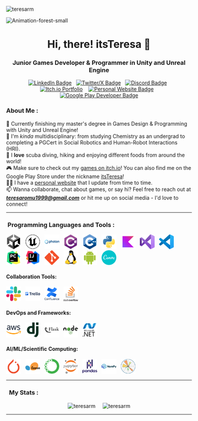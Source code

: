 <!-- Profile Views -->
<p align="left"> <img src="https://komarev.com/ghpvc/?username=teresarm&label=Profile%20views&color=0e75b6&style=flat" alt="teresarm" /> </p>

<!-- Header GIF -->
![Animation-forest-small](https://github.com/TeresaRM/TeresaRM/assets/91287055/054d91dc-014a-46ee-859a-ff37be45166b)

<!-- Header Info -->
<h1 align="center">Hi, there! itsTeresa 🤗</h1>
<h3 align="center">Junior Games Developer & Programmer in Unity and Unreal Engine</h3>

<!-- Badges -->
<div id="badges">
  <p align="center">
    <a href="https://linkedin.com/in/teresarodriguezm"><img src="https://img.shields.io/badge/LinkedIn-blue?style=plastic&logo=linkedin&logoColor=white" alt="LinkedIn Badge"/></a>&nbsp&nbsp
    <a href="https://twitter.com/tere_wisdom"><img src="https://img.shields.io/badge/X%20(Twitter)-grey?style=plastic&logo=x&logoColor=white" alt="Twitter/X Badge"/></a>&nbsp&nbsp
    <a href="https://discord.com/users/759807783511654400"><img src="https://img.shields.io/badge/Discord-darkblue?style=plastic&logo=discord&logoColor=white" alt="Discord Badge"/></a>&nbsp&nbsp
    <a href="https://itsteresa.itch.io/"><img src="https://img.shields.io/badge/My%20Games-violet?style=plastic" alt="Itch.io Portfolio"/></a>&nbsp&nbsp&nbsp
    <a href="https://teresarm.carrd.co/"><img src="https://img.shields.io/badge/Personal%20Website-purple?style=plastic" alt="Personal Website Badge"/></a>&nbsp&nbsp&nbsp
    <a href="https://play.google.com/store/apps/dev?id=9106694472686169862"><img src="https://img.shields.io/badge/Google%20Play%20Developer-darkgreen?style=plastic" alt="Google Play Developer Badge"/></a>
  <p/>
</div>

<!-- Main Body -->
### About Me :
👾 Currently finishing my master's degree in Games Design & Programming with Unity and Unreal Engine!  
🌱 I'm _kinda_ multidisciplinary: from studying Chemistry as an undergrad to completing a PGCert in Social Robotics and Human-Robot Interactions (HRI).  
🤿 I **love** scuba diving, hiking and enjoying different foods from around the world!  
🎮 Make sure to check out my [games on itch.io](https://itsteresa.itch.io/)! You can also find me on the Google Play Store under the nickname [itsTeresa](https://play.google.com/store/apps/dev?id=9106694472686169862)!  
👨‍💻 I have a [personal website](https://teresarm.carrd.co/) that I update from time to time.  
📫 Wanna collaborate, chat about games, or say hi? Feel free to reach out at _**teresaromu1999@gmail.com**_ or hit me up on social media - I'd love to connect!  

---

<!-- Languages and Tools -->
### &nbsp;Programming Languages and Tools :
<p align="left"> 
  <img src="https://github.com/devicons/devicon/blob/master/icons/unity/unity-original.svg" alt="unity" width="40" height="40"/> &nbsp
  <img src="https://github.com/devicons/devicon/blob/master/icons/unrealengine/unrealengine-original.svg" alt="unreal" width="40" height="40"/> &nbsp
  <img src="https://github.com/devicons/devicon/blob/master/icons/photonengine/photonengine-original.svg" alt="photon_engine" width="40" height="40"/> &nbsp
  <img src="https://github.com/devicons/devicon/blob/master/icons/csharp/csharp-original.svg" alt="csharp" width="40" height="40"/> &nbsp
  <img src="https://github.com/devicons/devicon/blob/master/icons/cplusplus/cplusplus-original.svg" alt="cplusplus" width="40" height="40"/> &nbsp
  <img src="https://github.com/devicons/devicon/blob/master/icons/python/python-original.svg" alt="python" width="40" height="40"/> &nbsp
  <img src="https://github.com/devicons/devicon/blob/master/icons/kotlin/kotlin-original.svg" alt="kotlin" width="40" height="40"/> &nbsp
  <img src="https://github.com/devicons/devicon/blob/master/icons/visualstudio/visualstudio-original.svg" alt="visual_studio" width="40" height="40"/> &nbsp
  <img src="https://github.com/devicons/devicon/blob/master/icons/vscode/vscode-original.svg" alt="vscode" width="40" height="40"/> &nbsp
  <img src="https://github.com/devicons/devicon/blob/master/icons/pycharm/pycharm-original.svg" alt="pycharm" width="40" height="40"/> &nbsp
  <img src="https://github.com/devicons/devicon/blob/master/icons/intellij/intellij-original.svg" alt="intellij" width="40" height="40"/> &nbsp
  <img src="https://github.com/devicons/devicon/blob/master/icons/git/git-original.svg" alt="git" width="40" height="40"/> &nbsp
  <img src="https://github.com/devicons/devicon/blob/master/icons/linux/linux-original.svg" alt="linux" width="40" height="40"/> &nbsp
  <img src="https://github.com/devicons/devicon/blob/master/icons/android/android-original.svg" alt="android" width="40" height="40"/> &nbsp
  <img src="https://github.com/devicons/devicon/blob/master/icons/canva/canva-original.svg" alt="canva" width="40" height="40"/>
<p/>

<h4 align="left"> Collaboration Tools:</h4> <p align="left">
  <img src="https://github.com/devicons/devicon/blob/master/icons/slack/slack-original.svg" alt="slack" width="40" height="40"/> &nbsp
  <img src="https://github.com/devicons/devicon/blob/master/icons/trello/trello-original-wordmark.svg" alt="trello" width="40" height="40"/> &nbsp
  <img src="https://github.com/devicons/devicon/blob/master/icons/confluence/confluence-original-wordmark.svg" alt="confluence" width="40" height="40"/> &nbsp
  <img src="https://github.com/devicons/devicon/blob/master/icons/stackoverflow/stackoverflow-original-wordmark.svg" alt="stackoverflow" width="40" height="40"/>
</p>

<h4 align="left"> DevOps and Frameworks:</h4> <p align="left">
  <img src="https://github.com/devicons/devicon/blob/master/icons/amazonwebservices/amazonwebservices-original-wordmark.svg" alt="aws" width="40" height="40"/> &nbsp
  <img src="https://github.com/devicons/devicon/blob/master/icons/django/django-plain.svg" alt="django" width="40" height="40"/> &nbsp
  <img src="https://github.com/devicons/devicon/blob/master/icons/flask/flask-original-wordmark.svg" alt="flask" width="40" height="40"/> &nbsp
  <img src="https://github.com/devicons/devicon/blob/master/icons/nodejs/nodejs-original-wordmark.svg" alt="nodejs" width="40" height="40"/> &nbsp
  <img src="https://github.com/devicons/devicon/blob/master/icons/dot-net/dot-net-original-wordmark.svg" alt="dotnet" width="40" height="40"/>
</p>

<h4 align="left">AI/ML/Scientific Computing:</h4> <p align="left">
  <img src="https://github.com/devicons/devicon/blob/master/icons/pytorch/pytorch-original.svg" alt="pytorch" width="40" height="40"/> &nbsp
  <img src="https://github.com/devicons/devicon/blob/master/icons/scikitlearn/scikitlearn-original.svg" alt="scikit_learn" width="40" height="40"/> &nbsp
  <img src="https://github.com/devicons/devicon/blob/master/icons/anaconda/anaconda-original.svg" alt="anaconda" width="40" height="40"/> &nbsp
  <img src="https://github.com/devicons/devicon/blob/master/icons/jupyter/jupyter-original-wordmark.svg" alt="jupyter" width="40" height="40"/> &nbsp
  <img src="https://github.com/devicons/devicon/blob/master/icons/pandas/pandas-original-wordmark.svg" alt="pandas" width="40" height="40"/> &nbsp
  <img src="https://github.com/devicons/devicon/blob/master/icons/numpy/numpy-original-wordmark.svg" alt="numpy" width="40" height="40"/> &nbsp
  <img src="https://github.com/devicons/devicon/blob/master/icons/matplotlib/matplotlib-original.svg" alt="matplotlib" width="40" height="40"/>
</p>

---

<!-- Github Stats -->
### &nbsp; My Stats :
<p align="center">
  <img align="center" src="https://github-readme-stats.vercel.app/api/top-langs?username=teresarm&show_icons=true&locale=en&layout=compact&theme=cobalt" alt="teresarm" /> &nbsp&nbsp&nbsp
  <img align="center" src="https://github-readme-stats.vercel.app/api?username=teresarm&show_icons=true&locale=en&theme=cobalt" alt="teresarm" />
</p>


---


